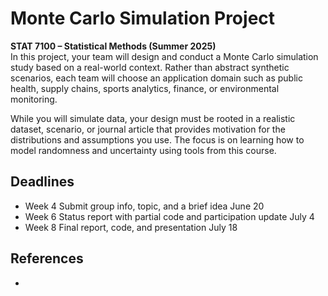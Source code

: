 # Monte Carlo Simulation Project
**STAT 7100 – Statistical Methods (Summer 2025)**\
In this project, your team will design and conduct a Monte Carlo simulation study based on a real-world context. Rather than abstract synthetic scenarios, each team will choose an application domain such as public health, supply chains, sports analytics, finance, or environmental monitoring.

While you will simulate data, your design must be rooted in a realistic dataset, scenario, or journal article that provides motivation for the distributions and assumptions you use. The focus is on learning how to model randomness and uncertainty using tools from this course.

## Deadlines
* Week 4	Submit group info, topic, and a brief idea	June 20
* Week 6	Status report with partial code and participation update	July 4
* Week 8	Final report, code, and presentation	July 18


## References
* 


